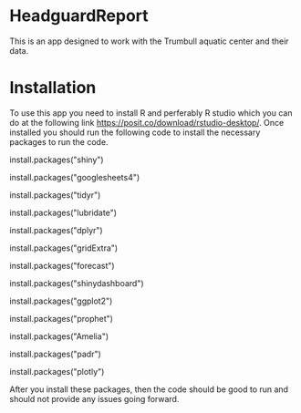 # HeadguardReport
This is an app designed to work with the Trumbull aquatic center and their data.

# Installation
To use this app you need to install R and perferably R studio which you can do at the following link https://posit.co/download/rstudio-desktop/.
Once installed you should run the following code to install the necessary packages to run the code.

install.packages("shiny")

install.packages("googlesheets4")

install.packages("tidyr")

install.packages("lubridate")

install.packages("dplyr")

install.packages("gridExtra")

install.packages("forecast")

install.packages("shinydashboard")

install.packages("ggplot2")

install.packages("prophet")

install.packages("Amelia")

install.packages("padr")

install.packages("plotly")

After you install these packages, then the code should be good to run and should not provide any issues going forward.
